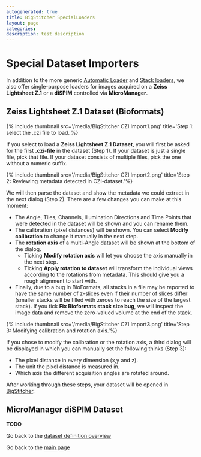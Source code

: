 ```yaml
---
autogenerated: true
title: BigStitcher SpecialLoaders
layout: page
categories: 
description: test description
---
```


Special Dataset Importers
=========================

In addition to the more generic [Automatic Loader](/plugins/bigstitcher/autoloader) and [Stack loaders](/plugins/bigstitcher/stackloader), we also offer single-purpose loaders for images acquired on a **Zeiss Lightsheet Z.1** or a **diSPIM** controlled via **MicroManager**.

Zeiss Lightsheet Z.1 Dataset (Bioformats)
-----------------------------------------

{% include thumbnail src='/media/BigStitcher CZI Import1.png' title='Step 1: select the .czi file to load.'%}

If you select to load a **Zeiss Lightsheet Z.1 Dataset**, you will first be asked for the first **.czi-file** in the dataset (Step 1). If your dataset is just a single file, pick that file. If your dataset consists of multiple files, pick the one without a numeric suffix.

{% include thumbnail src='/media/BigStitcher CZI Import2.png' title='Step 2: Reviewing metadata detected in CZI-dataset.'%}

We will then parse the dataset and show the metadata we could extract in the next dialog (Step 2). There are a few changes you can make at this moment:

-   The Angle, Tiles, Channels, Illumination Directions and Time Points that were detected in the dataset will be shown and you can rename them.
-   The calibration (pixel distances) will be shown. You can select **Modify calibration** to change it manually in the next step.
-   The **rotation axis** of a multi-Angle dataset will be shown at the bottom of the dialog.
    -   Ticking **Modify rotation axis** will let you choose the axis manually in the next step.
    -   Ticking **Apply rotation to dataset** will transform the individual views according to the rotations from metadata. This should give you a rough alignment to start with.
-   Finally, due to a bug in BioFormats, all stacks in a file may be reported to have the same number of z-slices even if their number of slices differ (smaller stacks will be filled with zeroes to reach the size of the largest stack). If you tick **Fix Bioformats stack size bug**, we will inspect the image data and remove the zero-valued volume at the end of the stack.

{% include thumbnail src='/media/BigStitcher CZI Import3.png' title='Step 3: Modifying calibration and rotation axis.'%}

If you chose to modify the calibration or the rotation axis, a third dialog will be displayed in which you can manually set the following thinks (Step 3):

-   The pixel distance in every dimension (x,y and z).
-   The unit the pixel distance is measured in.
-   Which axis the different acquisition angles are rotated around.

After working through these steps, your dataset will be opened in [BigStitcher](/plugins/bigstitcher).

MicroManager diSPIM Dataset
---------------------------

**TODO**

Go back to the [dataset definition overview](/plugins/bigstitcher/define-new-dataset)

Go back to the [main page](BigStitcher#Documentation)
